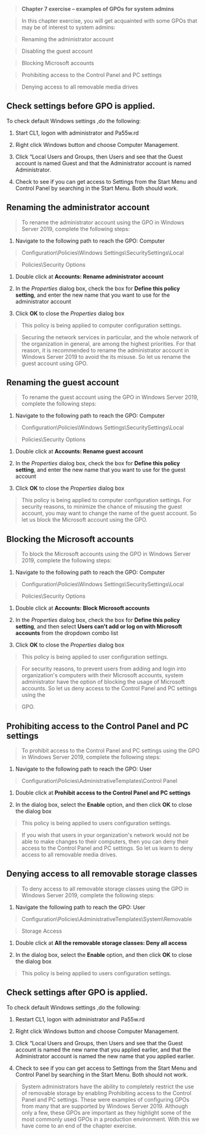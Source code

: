>   **Chapter 7 exercise – examples of GPOs for system admins**

>   In this chapter exercise, you will get acquainted with some GPOs that may be
>   of interest to system admins:

>   Renaming the administrator account

>   Disabling the guest account

>   Blocking Microsoft accounts

>   Prohibiting access to the Control Panel and PC settings

>   Denying access to all removable media drives

Check settings before GPO is applied.
-------------------------------------

To check default Windows settings ,do the following:

1.  Start CL1, logon with administrator and Pa55w.rd

2.  Right click Windows button and choose Computer Management.

3.  Click “Local Users and Groups, then Users and see that the Guest account is
    named Guest and that the Administrator account is named Administrator.

4.  Check to see if you can get access to Settings from the Start Menu and
    Control Panel by searching in the Start Menu. Both should work.

Renaming the administrator account
----------------------------------

>   To rename the administrator account using the GPO in Windows Server 2019,
>   complete the following steps:

1.  Navigate to the following path to reach the GPO: Computer

>   Configuration\\Policies\\Windows Settings\\SecuritySettings\\Local

>   Policies\\Security Options

1.  Double click at **Accounts: Rename administrator account**

2.  In the *Properties* dialog box, check the box for **Define this policy
    setting**, and enter the new name that you want to use for the administrator
    account

3.  Click **OK** to close the *Properties* dialog box

>   This policy is being applied to computer configuration settings.

>   Securing the network services in particular, and the whole network of the
>   organization in general, are among the highest priorities. For that reason,
>   it is recommended to rename the administrator account in Windows Server 2019
>   to avoid the its misuse. So let us rename the guest account using GPO.

Renaming the guest account
--------------------------

>   To rename the guest account using the GPO in Windows Server 2019, complete
>   the following steps:

1.  Navigate to the following path to reach the GPO: Computer

>   Configuration\\Policies\\Windows Settings\\SecuritySettings\\Local

>   Policies\\Security Options

1.  Double click at **Accounts: Rename guest account**

2.  In the *Properties* dialog box, check the box for **Define this policy
    setting**, and enter the new name that you want to use for the guest account

3.  Click **OK** to close the *Properties* dialog box

>   This policy is being applied to computer configuration settings. For
>   security reasons, to minimize the chance of misusing the guest account, you
>   may want to change the name of the guest account. So let us block the
>   Microsoft account using the GPO.

Blocking the Microsoft accounts
-------------------------------

>   To block the Microsoft accounts using the GPO in Windows Server 2019,
>   complete the following steps:

1.  Navigate to the following path to reach the GPO: Computer

>   Configuration\\Policies\\Windows Settings\\SecuritySettings\\Local

>   Policies\\Security Options

1.  Double click at **Accounts: Block Microsoft accounts**

2.  In the *Properties* dialog box, check the box for **Define this policy
    setting**, and then select **Users can't add or log on with Microsoft
    accounts** from the dropdown combo list

3.  Click **OK** to close the *Properties* dialog box

>   This policy is being applied to user configuration settings.

>   For security reasons, to prevent users from adding and login into
>   organization's computers with their Microsoft accounts, system administrator
>   have the option of blocking the usage of Microsoft accounts. So let us deny
>   access to the Control Panel and PC settings using the

>   GPO.

Prohibiting access to the Control Panel and PC settings
-------------------------------------------------------

>   To prohibit access to the Control Panel and PC settings using the GPO in
>   Windows Server 2019, complete the following steps:

1.  Navigate to the following path to reach the GPO: User

>   Configuration\\Policies\\AdministrativeTemplates\\Control Panel

1.  Double click at **Prohibit access to the Control Panel and PC settings**

2.  In the dialog box, select the **Enable** option, and then click **OK** to
    close the dialog box

>   This policy is being applied to users configuration settings.

>   If you wish that users in your organization's network would not be able to
>   make changes to their computers, then you can deny their access to the
>   Control Panel and PC settings. So let us learn to deny access to all
>   removable media drives.

Denying access to all removable storage classes
-----------------------------------------------

>   To deny access to all removable storage classes using the GPO in Windows
>   Server 2019, complete the following steps:

1.  Navigate the following path to reach the GPO: User

>   Configuration\\Policies\\AdministrativeTemplates\\System\\Removable

>   Storage Access

1.  Double click at **All the removable storage classes: Deny all access**

2.  In the dialog box, select the **Enable** option, and then click **OK** to
    close the dialog box

>   This policy is being applied to users configuration settings.

Check settings after GPO is applied.
------------------------------------

To check default Windows settings ,do the following:

1.  Restart CL1, logon with administrator and Pa55w.rd

2.  Right click Windows button and choose Computer Management.

3.  Click “Local Users and Groups, then Users and see that the Guest account is
    named the new name that you applied earlier, and that the Administrator
    account is named the new name that you applied earlier.

4.  Check to see if you can get access to Settings from the Start Menu and
    Control Panel by searching in the Start Menu. Both should not work.

>   System administrators have the ability to completely restrict the use of
>   removable storage by enabling Prohibiting access to the Control Panel and PC
>   settings. These were examples of configuring GPOs from many that are
>   supported by Windows Server 2019. Although only a few, these GPOs are
>   important as they highlight some of the most commonly used GPOs in a
>   production environment. With this we have come to an end of the chapter
>   exercise.
